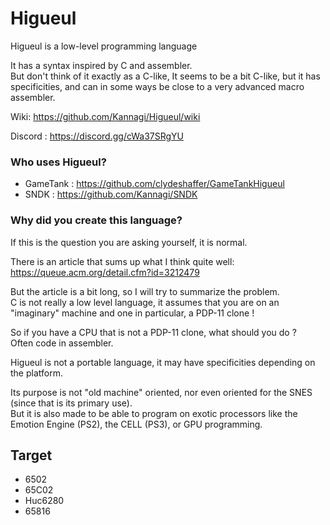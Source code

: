 # Higueul
Higueul is a low-level programming language

It has a syntax inspired by C and assembler.  
But don't think of it exactly as a C-like, It seems to be a bit C-like, but it has specificities, and can in some ways be close to a very advanced macro assembler. 

Wiki: https://github.com/Kannagi/Higueul/wiki

Discord : https://discord.gg/cWa37SRgYU

### Who uses Higueul?

- GameTank : https://github.com/clydeshaffer/GameTankHigueul
- SNDK : https://github.com/Kannagi/SNDK

### Why did you create this language?

If this is the question you are asking yourself, it is normal.  

There is an article that sums up what I think quite well:  
https://queue.acm.org/detail.cfm?id=3212479

But the article is a bit long, so I will try to summarize the problem.  
C is not really a low level language, it assumes that you are on an "imaginary" machine and one in particular, a PDP-11 clone !  

So if you have a CPU that is not a PDP-11 clone, what should you do ?  
Often code in assembler.  

Higueul is not a portable language, it may have specificities depending on the platform.  

Its purpose is not "old machine" oriented, nor even oriented for the SNES (since that is its primary use).  
But it is also made to be able to program on exotic processors like the Emotion Engine (PS2), the CELL (PS3), or GPU programming.  

## Target

- 6502
- 65C02
- Huc6280
- 65816

